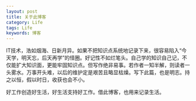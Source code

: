 ```yaml
---
layout: post
title: 关于此博客
category: Life
tags: Life
keywords: 博客
---
```


IT技术，浩如烟海、日新月异。如果不把知识点系统地记录下来，很容易陷入“今天学，明天忘，后天再学”的怪圈。好记性不如烂笔头。自己学的知识自己记，不仅能扩大知识面，更能牢固知识点。但写作绝非易事。若作者一知半解，则读者一头雾水。万事开头难，以后的维护定是艰苦且略显枯燥。写下此篇，也是明志。持之以恒，假以时日，收获也会不小。

好工作创造好生活，好生活支持好工作。借此博客，也用来记录生活。
